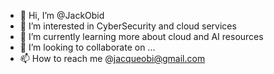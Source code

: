 - 👋 Hi, I’m @JackObid
- 👀 I’m interested in CyberSecurity and cloud services
- 🌱 I’m currently learning more about cloud and AI resources 
- 💞️ I’m looking to collaborate on ...
- 📫 How to reach me @jacqueobi@gmail.com

<!---
JackObid/JackObid is a ✨ special ✨ repository because its `README.md` (this file) appears on your GitHub profile.
You can click the Preview link to take a look at your changes.
--->
